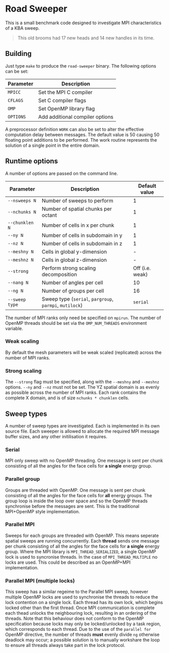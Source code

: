 Road Sweeper
============

This is a small benchmark code designed to investigate MPI characteristics of a KBA sweep.

> This old brooms had 17 new heads and 14 new handles in its time.

## Building
Just type `make` to produce the `road-sweeper` binary.
The following options can be set:

| Parameter  | Description                     |
|------------|---------------------------------|
| `MPICC`    | Set the MPI C compiler          |
| `CFLAGS`   | Set C compiler flags            |
| `OMP`      | Set OpenMP library flag         |
| `OPTIONS`  | Add additional compiler options |

A preprocessor definition `WORK` can also be set to alter the effective computation delay between messages.
The default value is 50 causing 50 floating point additions to be performed.
The work routine represents the solution of a single point in the entire domain.

## Runtime options
A number of options are passed on the command line.

| Parameter      | Description                                             | Default value   |
|----------------|---------------------------------------------------------|-----------------|
| `--nsweeps N`  | Number of sweeps to perform                             | 1               |
| `--nchunks N`  | Number of spatial chunks per octant                     | 1               |
| `--chunklen N` | Number of cells in x per chunk                          | 1               |
| `--ny N`       | Number of cells in subdomain in y                       | 1               |
| `--nz N`       | Number of cells in subdomain in z                       | 1               |
| `--meshny N`   | Cells in global y-dimension                             | -               |
| `--meshnz N`   | Cells in global z-dimension                             | -               |
| `--strong`     | Perform strong scaling decomposition                    | Off (i.e. weak) |
| `--nang N`     | Number of angles per cell                               | 10              |
| `--ng N`       | Number of groups per cell                               | 16              |
| `--sweep type` | Sweep type (`serial`, `pargroup`, `parmpi`, `mutilock`) | `serial`        |

The number of MPI ranks only need be specified on `mpirun`.
The number of OpenMP threads should be set via the `OMP_NUM_THREADS` environment variable.

### Weak scaling
By default the mesh parameters will be weak scaled (replicated) across the number of MPI ranks.

### Strong scaling
The `--strong` flag must be specified, along with the `--meshny` and `--meshnz` options.
`--ny` and `--nz` must not be set.
The YZ spatial domain is as evenly as possible across the number of MPI ranks.
Each rank contains the complete X domain, and is of size `nchunks * chunklen` cells.

## Sweep types
A number of sweep types are investigated.
Each is implemented in its own source file.
Each sweeper is allowed to allocate the required MPI message buffer sizes, and any other initilisation it requires.

### Serial
MPI only sweep with no OpenMP threading.
One message is sent per chunk consisting of all the angles for the face cells for **a single** energy group.

### Parallel group
Groups are threaded with OpenMP.
One message is sent per chunk consisting of all the angles for the face cells for **all** energy groups.
The group loop is inside the loop over space and so the OpenMP threads synchronise before the messages are sent.
This is the traditional MPI+OpenMP style implementation.

### Parallel MPI
Sweeps for each groups are threaded with OpenMP.
This means seperate spatial sweeps are running concurrently.
Each **thread** sends one message per chunk consisting of all the angles for the face cells for **a single** energy group.
Where the MPI library is `MPI_THREAD_SERIALIZED`, a single OpenMP lock is used to syncronise threads.
In the case of `MPI_THREAD_MULTIPLE` no locks are used.
This could be described as an OpenMP+MPI implementation.

### Parallel MPI (multiple locks)
This sweep has a similar regeime to the Parallel MPI sweep, however multiple OpenMP locks are used to synchronise the threads to reduce the lock contention on a single lock.
Each thread has its own lock, which begins locked other than the first thread.
Once MPI communication is complete each thead unlocks the neighbouring lock, resulting in an ordering of the threads.
Note that this behaviour does not conform to the OpenMP specification because locks may only be locked/unlocked by a task region, which corresponds to each thread.
Due to the use of the `parallel for` OpenMP directive, the number of threads **must** evenly divide `ng` otherwise deadlock may occur; a possible solution is to manually workshare the loop to ensure all threads always take part in the lock protocol.

